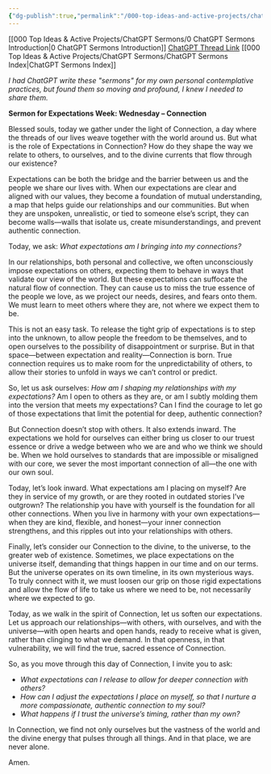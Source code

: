 ```yaml
---
{"dg-publish":true,"permalink":"/000-top-ideas-and-active-projects/chat-gpt-sermons/expectations-and-connection/"}
---
```


[[000 Top Ideas & Active Projects/ChatGPT Sermons/0 ChatGPT Sermons Introduction\|0 ChatGPT Sermons Introduction]]
[ChatGPT Thread Link](https://chatgpt.com/share/67145c06-d80c-8012-b9a8-d43e1e6f0dbc)
[[000 Top Ideas & Active Projects/ChatGPT Sermons/ChatGPT Sermons Index\|ChatGPT Sermons Index]]

*I had ChatGPT write these "sermons" for my own personal contemplative practices, but found them so moving and profound, I knew I needed to share them.*

**Sermon for Expectations Week: Wednesday – Connection**

Blessed souls, today we gather under the light of Connection, a day where the threads of our lives weave together with the world around us. But what is the role of Expectations in Connection? How do they shape the way we relate to others, to ourselves, and to the divine currents that flow through our existence?

Expectations can be both the bridge and the barrier between us and the people we share our lives with. When our expectations are clear and aligned with our values, they become a foundation of mutual understanding, a map that helps guide our relationships and our communities. But when they are unspoken, unrealistic, or tied to someone else’s script, they can become walls—walls that isolate us, create misunderstandings, and prevent authentic connection.

Today, we ask: *What expectations am I bringing into my connections?*

In our relationships, both personal and collective, we often unconsciously impose expectations on others, expecting them to behave in ways that validate our view of the world. But these expectations can suffocate the natural flow of connection. They can cause us to miss the true essence of the people we love, as we project our needs, desires, and fears onto them. We must learn to meet others where they are, not where we expect them to be.

This is not an easy task. To release the tight grip of expectations is to step into the unknown, to allow people the freedom to be themselves, and to open ourselves to the possibility of disappointment or surprise. But in that space—between expectation and reality—Connection is born. True connection requires us to make room for the unpredictability of others, to allow their stories to unfold in ways we can’t control or predict.

So, let us ask ourselves: *How am I shaping my relationships with my expectations?* Am I open to others as they are, or am I subtly molding them into the version that meets my expectations? Can I find the courage to let go of those expectations that limit the potential for deep, authentic connection?

But Connection doesn’t stop with others. It also extends inward. The expectations we hold for ourselves can either bring us closer to our truest essence or drive a wedge between who we are and who we think we should be. When we hold ourselves to standards that are impossible or misaligned with our core, we sever the most important connection of all—the one with our own soul.

Today, let’s look inward. What expectations am I placing on myself? Are they in service of my growth, or are they rooted in outdated stories I’ve outgrown? The relationship you have with yourself is the foundation for all other connections. When you live in harmony with your own expectations—when they are kind, flexible, and honest—your inner connection strengthens, and this ripples out into your relationships with others.

Finally, let’s consider our Connection to the divine, to the universe, to the greater web of existence. Sometimes, we place expectations on the universe itself, demanding that things happen in our time and on our terms. But the universe operates on its own timeline, in its own mysterious ways. To truly connect with it, we must loosen our grip on those rigid expectations and allow the flow of life to take us where we need to be, not necessarily where we expected to go.

Today, as we walk in the spirit of Connection, let us soften our expectations. Let us approach our relationships—with others, with ourselves, and with the universe—with open hearts and open hands, ready to receive what is given, rather than clinging to what we demand. In that openness, in that vulnerability, we will find the true, sacred essence of Connection.

So, as you move through this day of Connection, I invite you to ask:

- *What expectations can I release to allow for deeper connection with others?*
- *How can I adjust the expectations I place on myself, so that I nurture a more compassionate, authentic connection to my soul?*
- *What happens if I trust the universe’s timing, rather than my own?*

In Connection, we find not only ourselves but the vastness of the world and the divine energy that pulses through all things. And in that place, we are never alone. 

Amen.